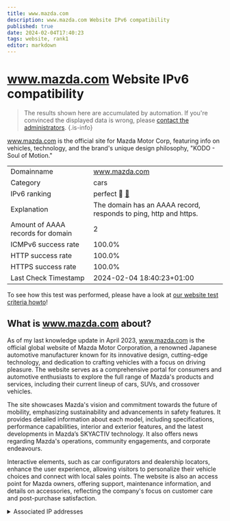 ```yaml
---
title: www.mazda.com
description: www.mazda.com Website IPv6 compatibility
published: true
date: 2024-02-04T17:40:23
tags: website, rank1
editor: markdown
---
```


# www.mazda.com Website IPv6 compatibility

> The results shown here are accumulated by automation. If you're convinced the displayed data is wrong, please [contact the administrators](/howto/chat). 
{.is-info}

www.mazda.com is the official site for Mazda Motor Corp, featuring info on vehicles, technology, and the brand's unique design philosophy, "KODO - Soul of Motion."


|   |   |
| - | - |
| Domainname | www.mazda.com
| Category | cars |
| IPv6 ranking | perfect :1st_place_medal: [🔗](/howto/ranking) |
| Explanation | The domain has an AAAA record, responds to ping, http and https. |
| Amount of AAAA records for domain | 2 |
| ICMPv6 success rate | 100.0%|
| HTTP success rate | 100.0% |
| HTTPS success rate | 100.0% |
| Last Check Timestamp | 2024-02-04 18:40:23+01:00 |

To see how this test was performed, please have a look at [our website test criteria howto](/howto/testcriteria/website)!


## What is www.mazda.com about?
As of my last knowledge update in April 2023, www.mazda.com is the official global website of Mazda Motor Corporation, a renowned Japanese automotive manufacturer known for its innovative design, cutting-edge technology, and dedication to crafting vehicles with a focus on driving pleasure. The website serves as a comprehensive portal for consumers and automotive enthusiasts to explore the full range of Mazda's products and services, including their current lineup of cars, SUVs, and crossover vehicles.

The site showcases Mazda's vision and commitment towards the future of mobility, emphasizing sustainability and advancements in safety features. It provides detailed information about each model, including specifications, performance capabilities, interior and exterior features, and the latest developments in Mazda’s SKYACTIV technology. It also offers news regarding Mazda's operations, community engagements, and corporate endeavours.

Interactive elements, such as car configurators and dealership locators, enhance the user experience, allowing visitors to personalize their vehicle choices and connect with local sales points. The website is also an access point for Mazda owners, offering support, maintenance information, and details on accessories, reflecting the company's focus on customer care and post-purchase satisfaction.



<details>
<summary>Associated IP addresses</summary>

2a02:26f0:280:19c::4222

2a02:26f0:280:19b::4222

</details>
